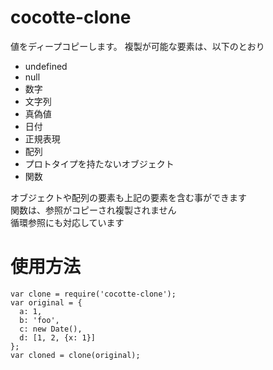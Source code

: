 cocotte-clone
=============

値をディープコピーします。
複製が可能な要素は、以下のとおり

+ undefined
+ null
+ 数字
+ 文字列
+ 真偽値
+ 日付
+ 正規表現
+ 配列
+ プロトタイプを持たないオブジェクト
+ 関数

オブジェクトや配列の要素も上記の要素を含む事ができます  
関数は、参照がコピーされ複製されません  
循環参照にも対応しています

# 使用方法

```
var clone = require('cocotte-clone');
var original = {
  a: 1,
  b: 'foo',
  c: new Date(),
  d: [1, 2, {x: 1}]
};
var cloned = clone(original);
```